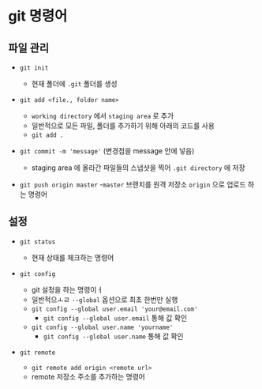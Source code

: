 # git 명령어

## 파일 관리

- `git init`
    - 현재 폴더에  `.git` 폴더를 생성

- `git add <file., folder name>`
    - `working directory` 에서 `staging area` 로 추가
    - 일반적으로 모든 파일, 폴더를 추가하기 위해 아래의 코드를 사용
    - `git add .`

- `git commit -m 'message'` (변경점을 message 안에 넣음)
    - staging area 에 올라간 파일들의 스냅샷을 찍어 `.git directory` 에 저장

- `git push origin master`
    -`master` 브랜치를 원격 저장소 `origin` 으로 업로드 하는 명령어

## 설정

- `git status`
    - 현재 상태를 체크하는 명령어

- `git config`
    - git 설정을 하는 명령이ㅓ
    - 일반적으ㅗㄹ `--global` 옵션으로 최초 한번만 실행
    - `git config --global user.email 'your@email.com'`
        - `git config --global user.email` 통해 값 확인
    - `git config --global user.name 'yourname'`
        - `git config --global user.name` 통해 값 확인

- `git remote`
    - `git remote add origin <remote url>` 
    - remote 저장소 주소를 추가하는 명령어 
